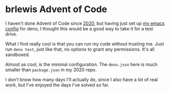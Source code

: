 # brlewis Advent of Code

I haven't done Advent of Code since
[2020](https://github.com/brlewis/adventofcode2020/tree/main), but having just
set up
[my emacs config](https://gitlab.com/brlewis/brlewis-config/-/blob/master/emacs/startup.el?ref_type=heads)
for deno, I thought this would be a good way to take it for a test drive.

What I find really cool is that you can run my code without trusting me. Just
run `deno test`, just like that, no options to grant any permissions. It's all
sandboxed.

Almost as cool, is the minimal configuration. The `deno.json` here is much
smaller than `package.json` in my 2020 repo.

I don't know how many days I'll actually do, since I also have a lot of real
work, but I've enjoyed the days I've solved so far.
